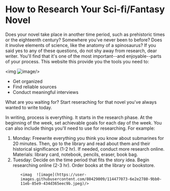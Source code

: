 <!DOCTYPE html>
<html>
  <head>
    <title>How To Research Your Sci-fi/Fantasy Novel</title>   
  </head>
  
  </body>
        <h1>How to Research Your Sci-fi/Fantasy Novel</h1>
        <p>Does your novel take place in another time period, such as prehistoric times or the eighteenth century? Somewhere you've never been to before? Does it involve elements of science, like the anatomy of a spinosaurus? If you said yes to any of these questions, do not shy away from research, dear writer. You'll find that it's one of the most important--and enjoyable--parts of your process. This website this provide you the tools you need to:
  
  <img ![image](https://user-images.githubusercontent.com/80429009/114476193-a7659800-9bae-11eb-8fd0-52468bbc45e7.jpeg)/>
  
  <ul>
  <li>Get organized</li>
  <li>Find reliable sources</li>
  <li>Conduct meaningful interviews</li>
  </ul>
  
  <p>What are you waiting for? Start reseraching for that novel you've always wanted to write today. </p> 
        
  
  </body>
  </html>


<!DOCTYPE html>
<html>
  <head>
    <title>Get Organized</title>   
  </head>
  
  </body>
         <p>In writing, process is everything. It starts in the research phase. At the beginning of the week, set achievable goals for each day of the week. You can also include things you'll need to use for researching. For example:
  <ol>
    <li>Monday: Freewrite everything you think you know about submarines for 20 minutes. Then, go to the library and read about them and their historical significance (1-2 hr). If needed, conduct more research online. Materials: library card, notebook, pencils, eraser, book bag. </li>
    <li>Tuesday: Decide on the time period that fits the story idea. Begin researching online (2-3 hr). Order books at the library or bookstore. </li>
    <ol>
      
    <imag  ![image](https://user-images.githubusercontent.com/80429009/114477073-6e2e2780-9bb0-11eb-85e9-434d365eec9b.jpeg)/>

  
